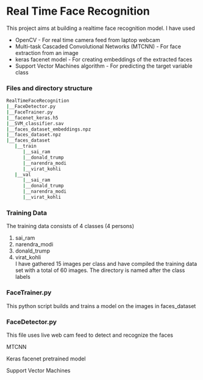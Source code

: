 # Real Time Face Recognition   
This project aims at building a realtime face recognition model. I have used       
* OpenCV - For real time camera feed from laptop webcam     
* Multi-task Cascaded Convolutional Networks (MTCNN) - For face extraction from an image     
* keras facenet model - For creating embeddings of the extracted faces       
* Support Vector Machines algorithm - For predicting the target variable class     

### Files and directory structure   
```bash
RealTimeFaceRecognition
|__FaceDetector.py      
|__FaceTrainer.py     
|__facenet_keras.h5    
|__SVM_classifier.sav    
|__faces_dataset_embeddings.npz   
|__faces_dataset.npz   
|__faces_dataset   
   |__train   
      |__sai_ram    
      |__donald_trump   
      |__narendra_modi   
      |__virat_kohli   
   |__val   
      |__sai_ram   
      |__donald_trump   
      |__narendra_modi   
      |__virat_kohli   
```


### Training Data  
The training data consists of 4 classes (4 persons)
1. sai_ram
2. narendra_modi
3. donald_trump
4. virat_kohli  
I have gathered 15 images per class and have compiled the training data set with a total of 60 images. The directory is named after the class labels


### FaceTrainer.py    
This python script builds and trains a model on the images in faces_dataset   

### FaceDetector.py   
This file uses live web cam feed to detect and recognize the faces


MTCNN

Keras facenet pretrained model

Support Vector Machines


